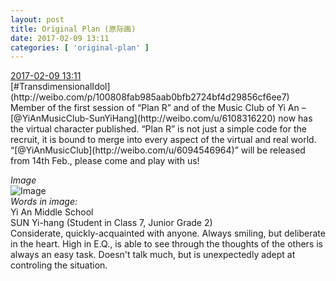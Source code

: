 ```yaml
---
layout: post
title: Original Plan (原际画)
date: 2017-02-09 13:11
categories: [ 'original-plan' ]
---
```


<div class="weibo-info">
  <a href="http://weibo.com/5626539553/EuJ2jdh58">2017-02-09 13:11</a>
</div>
[#TransdimensionalIdol](http://weibo.com/p/100808fab985aab0bfb2724bf4d29856cf6ee7) Member of the first session of “Plan R” and of the Music Club of Yi An – [@YiAnMusicClub-SunYiHang](http://weibo.com/u/6108316220) now has the virtual character published. “Plan R” is not just a simple code for the recruit, it is bound to merge into every aspect of the virtual and real world.  “[@YiAnMusicClub](http://weibo.com/u/6094546964)” will be released from 14th Feb., please come and play with us!

<!-- more -->

*Image*  
![Image](http://wx2.sinaimg.cn/mw690/0068MnXXgy1fck52eppuaj31kw1cqx6p.jpg)  
*Words in image:*  
Yi An Middle School  
SUN Yi-hang (Student in Class 7, Junior Grade 2)  
Considerate, quickly-acquainted with anyone. Always smiling, but deliberate in the heart. High in E.Q., is able to see through the thoughts of the others is always an easy task. Doesn't talk much, but is unexpectedly adept at controling the situation.
